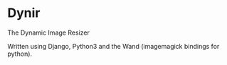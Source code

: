 # Dynir
The Dynamic Image Resizer

Written using Django, Python3 and the Wand (imagemagick bindings for python).
